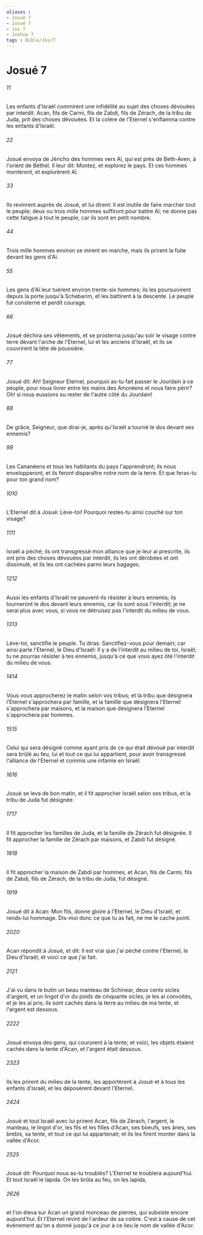 ```yaml
---
aliases : 
- Josué 7
- Josué 7
- Jos 7
- Joshua 7
tags : Bible/Jos/7
---
```


# Josué 7

###### 11
Les enfants d'Israël commirent une infidélité au sujet des choses dévouées par interdit. Acan, fils de Carmi, fils de Zabdi, fils de Zérach, de la tribu de Juda, prit des choses dévouées. Et la colère de l'Eternel s'enflamma contre les enfants d'Israël.
###### 22
Josué envoya de Jéricho des hommes vers Aï, qui est près de Beth-Aven, à l'orient de Béthel. Il leur dit: Montez, et explorez le pays. Et ces hommes montèrent, et explorèrent Aï.
###### 33
Ils revinrent auprès de Josué, et lui dirent: Il est inutile de faire marcher tout le peuple; deux ou trois mille hommes suffiront pour battre Aï; ne donne pas cette fatigue à tout le peuple, car ils sont en petit nombre.
###### 44
Trois mille hommes environ se mirent en marche, mais ils prirent la fuite devant les gens d'Aï.
###### 55
Les gens d'Aï leur tuèrent environ trente-six hommes; ils les poursuivirent depuis la porte jusqu'à Schebarim, et les battirent à la descente. Le peuple fut consterné et perdit courage.
###### 66
Josué déchira ses vêtements, et se prosterna jusqu'au soir le visage contre terre devant l'arche de l'Eternel, lui et les anciens d'Israël, et ils se couvrirent la tête de poussière.
###### 77
Josué dit: Ah! Seigneur Eternel, pourquoi as-tu fait passer le Jourdain à ce peuple, pour nous livrer entre les mains des Amoréens et nous faire périr? Oh! si nous eussions su rester de l'autre côté du Jourdain!
###### 88
De grâce, Seigneur, que dirai-je, après qu'Israël a tourné le dos devant ses ennemis?
###### 99
Les Cananéens et tous les habitants du pays l'apprendront; ils nous envelopperont, et ils feront disparaître notre nom de la terre. Et que feras-tu pour ton grand nom?
###### 1010
L'Eternel dit à Josué: Lève-toi! Pourquoi restes-tu ainsi couché sur ton visage?
###### 1111
Israël a péché; ils ont transgressé mon alliance que je leur ai prescrite, ils ont pris des choses dévouées par interdit, ils les ont dérobées et ont dissimulé, et ils les ont cachées parmi leurs bagages.
###### 1212
Aussi les enfants d'Israël ne peuvent-ils résister à leurs ennemis; ils tourneront le dos devant leurs ennemis, car ils sont sous l'interdit; je ne serai plus avec vous, si vous ne détruisez pas l'interdit du milieu de vous.
###### 1313
Lève-toi, sanctifie le peuple. Tu diras: Sanctifiez-vous pour demain; car ainsi parle l'Eternel, le Dieu d'Israël: Il y a de l'interdit au milieu de toi, Israël; tu ne pourras résister à tes ennemis, jusqu'à ce que vous ayez ôté l'interdit du milieu de vous.
###### 1414
Vous vous approcherez le matin selon vos tribus; et la tribu que désignera l'Eternel s'approchera par famille, et la famille que désignera l'Eternel s'approchera par maisons, et la maison que désignera l'Eternel s'approchera par hommes.
###### 1515
Celui qui sera désigné comme ayant pris de ce qui était dévoué par interdit sera brûlé au feu, lui et tout ce qui lui appartient, pour avoir transgressé l'alliance de l'Eternel et commis une infamie en Israël.
###### 1616
Josué se leva de bon matin, et il fit approcher Israël selon ses tribus, et la tribu de Juda fut désignée.
###### 1717
Il fit approcher les familles de Juda, et la famille de Zérach fut désignée. Il fit approcher la famille de Zérach par maisons, et Zabdi fut désigné.
###### 1818
Il fit approcher la maison de Zabdi par hommes, et Acan, fils de Carmi, fils de Zabdi, fils de Zérach, de la tribu de Juda, fut désigné.
###### 1919
Josué dit à Acan: Mon fils, donne gloire à l'Eternel, le Dieu d'Israël, et rends-lui hommage. Dis-moi donc ce que tu as fait, ne me le cache point.
###### 2020
Acan répondit à Josué, et dit: Il est vrai que j'ai péché contre l'Eternel, le Dieu d'Israël, et voici ce que j'ai fait.
###### 2121
J'ai vu dans le butin un beau manteau de Schinear, deux cents sicles d'argent, et un lingot d'or du poids de cinquante sicles; je les ai convoités, et je les ai pris; ils sont cachés dans la terre au milieu de ma tente, et l'argent est dessous.
###### 2222
Josué envoya des gens, qui coururent à la tente; et voici, les objets étaient cachés dans la tente d'Acan, et l'argent était dessous.
###### 2323
Ils les prirent du milieu de la tente, les apportèrent à Josué et à tous les enfants d'Israël, et les déposèrent devant l'Eternel.
###### 2424
Josué et tout Israël avec lui prirent Acan, fils de Zérach, l'argent, le manteau, le lingot d'or, les fils et les filles d'Acan, ses boeufs, ses ânes, ses brebis, sa tente, et tout ce qui lui appartenait; et ils les firent monter dans la vallée d'Acor.
###### 2525
Josué dit: Pourquoi nous as-tu troublés? L'Eternel te troublera aujourd'hui. Et tout Israël le lapida. On les brûla au feu, on les lapida,
###### 2626
et l'on éleva sur Acan un grand monceau de pierres, qui subsiste encore aujourd'hui. Et l'Eternel revint de l'ardeur de sa colère. C'est à cause de cet événement qu'on a donné jusqu'à ce jour à ce lieu le nom de vallée d'Acor.

